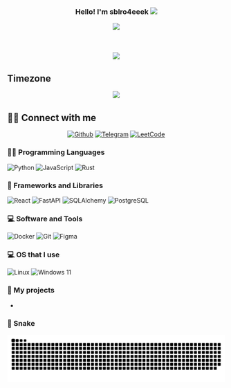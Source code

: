 
<h3 align="center">
   Hello! I'm sblro4eeek
    <img src="https://media.giphy.com/media/hvRJCLFzcasrR4ia7z/giphy.gif" width="28">
<p align="center">
    <img src="https://img.shields.io/badge/Coffee-Powered%20by%20☕-black?style=for-the-badge">
</p>
</h3>
<br>
<p align="center">
    <a href="https://github.com/sblro4eeek">
        <img src="https://readme-typing-svg.herokuapp.com/?lines=Python%20Developer;React%20Developer;Software%20Engineer;Tech%20Enthusiast&center=true&width=380&height=45"></a>
</p>

## Timezone
<p align="center"> <img src="https://img.shields.io/badge/Timezone-GMT%2B3-blue?style=for-the-badge"> </p>


## 🙋‍♂️ Connect with me

<p align="center">
    <a href="https://github.com/sblro4eeek">
        <img alt="Github" src="https://img.shields.io/badge/GitHub-100000?style=for-the-badge&logo=github&logoColor=white"></a>
    <a href="https://t.me/sblro4eeek">
        <img alt="Telegram" src="https://img.shields.io/badge/telegram-1877F2?style=for-the-badge&logo=telegram&logoColor=white"></a>
        <a href="https://leetcode.com/u/sblro4eeek/">
        <img alt="LeetCode" src="https://img.shields.io/badge/LeetCode-FFA116?style=for-the-badge&logo=leetcode&logoColor=white"></a>
  
</p>

### 👨‍💻 Programming Languages
<p>
    <img alt="Python" src="https://img.shields.io/badge/Python-FFD43B?style=for-the-badge&logo=python&logoColor=blue">
    <img alt="JavaScript" src="https://img.shields.io/badge/JavaScript-F7DF1E?style=for-the-badge&logo=javascript&logoColor=black">
    <img alt="Rust" src="https://img.shields.io/badge/Rust-000000?style=for-the-badge&logo=rust&logoColor=white">
    
</p>


### 🧰 Frameworks and Libraries
<p>
    <img alt="React" src="https://img.shields.io/badge/React-20232A?style=for-the-badge&logo=react&logoColor=61DAFB">
    <img alt="FastAPI" src="https://img.shields.io/badge/FastAPI-009688?style=for-the-badge&logo=fastapi&logoColor=white">
    <img alt="SQLAlchemy" src="https://img.shields.io/badge/SQLAlchemy-CA4245?style=for-the-badge&logo=sqlalchemy&logoColor=white">
    <img alt="PostgreSQL"  src="https://img.shields.io/badge/PostgreSQL-316192?style=for-the-badge&logo=postgresql&logoColor=white">
</p>

### 💻 Software and Tools
<p>
    <img alt="Docker" src="https://img.shields.io/badge/Docker-2CA5E0?style=for-the-badge&logo=docker&logoColor=white">
    <img alt="Git" src="https://img.shields.io/badge/Git-F05032?style=for-the-badge&logo=git&logoColor=white">
    <img alt="Figma" src="https://img.shields.io/badge/Figma-F24E1E?style=for-the-badge&logo=figma&logoColor=white">
</p>

### 💻 OS that I use
<p>
    <img alt="Linux" src="https://img.shields.io/badge/Linux-FCC624?style=for-the-badge&logo=linux&logoColor=black">
    <img alt="Windows 11" src="https://img.shields.io/badge/Windows_11-0078d4?style=for-the-badge&logo=windows-11&logoColor=white">
</p>

### 🚀 My projects 
-

### 🐍 Snake

![Snake animation](https://github.com/Platane/snk/raw/output/github-contribution-grid-snake.svg)
